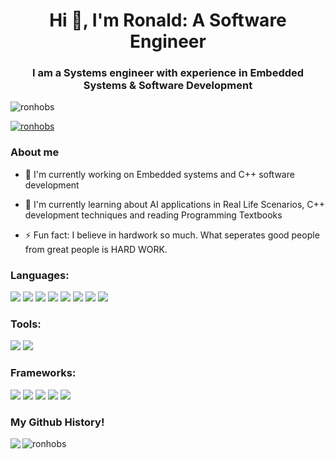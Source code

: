 <h1 align="center">Hi 👋, I'm Ronald: A Software Engineer</h1>
<h3 align="center">I am a Systems engineer with experience in Embedded Systems & Software Development</h3>

<p align="left"> <img src="https://komarev.com/ghpvc/?username=ronhobs&label=Profile%20views&color=0e75b6&style=flat" alt="ronhobs" /> </p>

<p align="left"> <a href="https://github.com/ryo-ma/github-profile-trophy"><img src="https://github-profile-trophy.vercel.app/?username=ronhobs" alt="ronhobs" /></a> </p>

<h3 align="left">About me </h3>

- 🔭 I'm currently working on Embedded systems and  C++ software development 
  
- 🌱 I'm currently learning about AI applications in Real Life Scenarios, C++ development techniques and reading Programming Textbooks
  
- ⚡ Fun fact: I believe in hardwork so much. What seperates good people from great people is HARD WORK.

<h3 align="left">Languages: </h3>
<p align="left"> 
  <img src="https://img.shields.io/badge/-C-black?style=flat-square&logo=c"/>
  <img src="https://img.shields.io/badge/-C++-black?style=flat-square&logo=cplusplus"/>
  <img src="https://img.shields.io/badge/-Python-black?style=flat-square&logo=python"/>
  <img src="https://img.shields.io/badge/-JavaScript-black?style=flat-square&logo=javascript"/>
  <img src="https://img.shields.io/badge/-HTML5-black?style=flat-square&logo=html5"/>
  <img src="https://img.shields.io/badge/-CSS3-black?style=flat-square&logo=css3"/>
  <img src="https://img.shields.io/badge/-Rust-black?style=flat-square&logo=rust"/>
  <img src="https://img.shields.io/badge/-VHDL-black?style=flat-square&logo=vhdl"/>
</p>

<h3 align="left">Tools: </h3>
<p align="left">
  <img src="https://img.shields.io/badge/-Git-black?style=flat-square&logo=git"/>
  <img src="https://img.shields.io/badge/-GitHub-black?style=flat-square&logo=github"/>
</p>

<h3 align="left">Frameworks: </h3>
<p align="left">
  <img src="https://img.shields.io/badge/-Flask-black?style=flat-square&logo=flask"/>
  <img src="https://img.shields.io/badge/-Nodejs-black?style=flat-square&logo=Node.js"/>
  <img src="https://img.shields.io/badge/-NodeRed-black?style=flat-square&logo=nodered"/>
  <img src="https://img.shields.io/badge/-QuartusPrime-black?style=flat-square&logo=quartusprime"/>
  <img src="https://img.shields.io/badge/-RayLib-black?style=flat-square&logo=raylib"/>
</p>

<h3 align="left">My Github History!</h3>
<p>
  <img align="left" src="https://github-readme-stats.vercel.app/api?username=ronhobs&theme=ayu-mirage&show_icons=true"/>  
</p>

<p>
  <img align="" src="https://github-readme-streak-stats.herokuapp.com/?user=ronhobs&theme=ayu-mirage" alt="ronhobs" />
</p>


